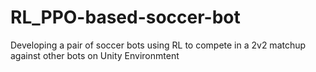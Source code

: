 # RL_PPO-based-soccer-bot
Developing a pair of soccer bots using RL to compete in a 2v2 matchup against  other bots on Unity Environmtent

